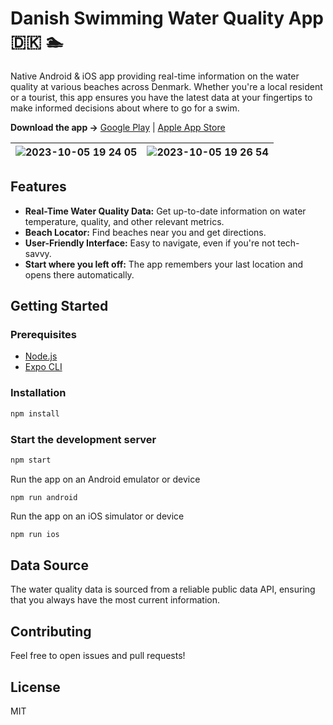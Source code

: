 # Danish Swimming Water Quality App 🇩🇰 🏊

Native Android & iOS app providing real-time information on the water quality at various beaches across Denmark. Whether you're a local resident or a tourist, this app ensures you have the latest data at your fingertips to make informed decisions about where to go for a swim.

**Download the app →** [Google Play](https://play.google.com/store/apps/details?id=com.ondrejbarta.denmarkswimming) | [Apple App Store](https://apps.apple.com/us/app/swimming-water-quality-denmark/id6468695221)

| ![2023-10-05 19 24 05](https://github.com/bartaxyz/denmark-swimming/assets/4202010/b7957ab2-400b-457b-af22-9499d4c5d4b0) | ![2023-10-05 19 26 54](https://github.com/bartaxyz/denmark-swimming/assets/4202010/9c6c6249-7a07-45cc-adca-712453441279) |
|---|---|

## Features

- **Real-Time Water Quality Data:** Get up-to-date information on water temperature, quality, and other relevant metrics.
- **Beach Locator:** Find beaches near you and get directions.
- **User-Friendly Interface:** Easy to navigate, even if you're not tech-savvy.
- **Start where you left off:** The app remembers your last location and opens there automatically.

## Getting Started

### Prerequisites

- [Node.js](https://nodejs.org/en)
- [Expo CLI](https://docs.expo.dev/more/expo-cli/)

### Installation

```bash
npm install
```

### Start the development server

```bash
npm start
```

Run the app on an Android emulator or device

```
npm run android
```

Run the app on an iOS simulator or device

```bash
npm run ios
```

## Data Source

The water quality data is sourced from a reliable public data API, ensuring that you always have the most current information.

## Contributing

Feel free to open issues and pull requests!

## License

MIT
